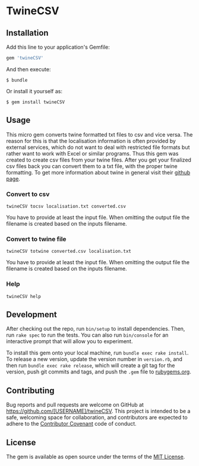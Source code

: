 # TwineCSV

## Installation

Add this line to your application's Gemfile:

```ruby
gem 'twineCSV'
```

And then execute:

    $ bundle

Or install it yourself as:

    $ gem install twineCSV

## Usage

This micro gem converts twine formatted txt files to csv and vice versa. The reason for this is that the localisation information is often provided by external services, which do not want to deal with restricted file formats but rather want to work with Excel or similar programs. Thus this gem was created to create csv files from your twine files. After you get your finalized csv files back you can convert them to a txt file, with the proper twine formatting. To get more information about twine in general visit their [github page](https://github.com/mobiata/twine).

### Convert to csv

```
twineCSV tocsv localisation.txt converted.csv
```

You have to provide at least the input file. When omitting the output file the filename is created based on the inputs filename.

### Convert to twine file

```
twineCSV totwine converted.csv localisation.txt
```

You have to provide at least the input file. When omitting the output file the filename is created based on the inputs filename.

### Help

```
twineCSV help
```

## Development

After checking out the repo, run `bin/setup` to install dependencies. Then, run `rake spec` to run the tests. You can also run `bin/console` for an interactive prompt that will allow you to experiment.

To install this gem onto your local machine, run `bundle exec rake install`. To release a new version, update the version number in `version.rb`, and then run `bundle exec rake release`, which will create a git tag for the version, push git commits and tags, and push the `.gem` file to [rubygems.org](https://rubygems.org).

## Contributing

Bug reports and pull requests are welcome on GitHub at https://github.com/[USERNAME]/twineCSV. This project is intended to be a safe, welcoming space for collaboration, and contributors are expected to adhere to the [Contributor Covenant](http://contributor-covenant.org) code of conduct.


## License

The gem is available as open source under the terms of the [MIT License](http://opensource.org/licenses/MIT).

